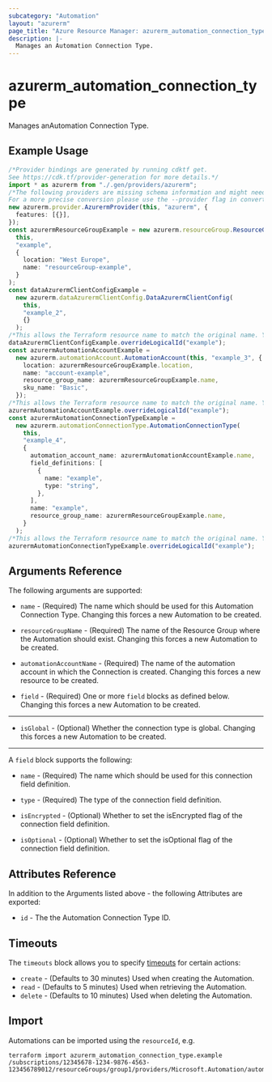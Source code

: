 ```yaml
---
subcategory: "Automation"
layout: "azurerm"
page_title: "Azure Resource Manager: azurerm_automation_connection_type"
description: |-
  Manages an Automation Connection Type.
---
```


# azurerm\_automation\_connection\_type

Manages anAutomation Connection Type.

## Example Usage

```typescript
/*Provider bindings are generated by running cdktf get.
See https://cdk.tf/provider-generation for more details.*/
import * as azurerm from "./.gen/providers/azurerm";
/*The following providers are missing schema information and might need manual adjustments to synthesize correctly: azurerm.
For a more precise conversion please use the --provider flag in convert.*/
new azurerm.provider.AzurermProvider(this, "azurerm", {
  features: [{}],
});
const azurermResourceGroupExample = new azurerm.resourceGroup.ResourceGroup(
  this,
  "example",
  {
    location: "West Europe",
    name: "resourceGroup-example",
  }
);
const dataAzurermClientConfigExample =
  new azurerm.dataAzurermClientConfig.DataAzurermClientConfig(
    this,
    "example_2",
    {}
  );
/*This allows the Terraform resource name to match the original name. You can remove the call if you don't need them to match.*/
dataAzurermClientConfigExample.overrideLogicalId("example");
const azurermAutomationAccountExample =
  new azurerm.automationAccount.AutomationAccount(this, "example_3", {
    location: azurermResourceGroupExample.location,
    name: "account-example",
    resource_group_name: azurermResourceGroupExample.name,
    sku_name: "Basic",
  });
/*This allows the Terraform resource name to match the original name. You can remove the call if you don't need them to match.*/
azurermAutomationAccountExample.overrideLogicalId("example");
const azurermAutomationConnectionTypeExample =
  new azurerm.automationConnectionType.AutomationConnectionType(
    this,
    "example_4",
    {
      automation_account_name: azurermAutomationAccountExample.name,
      field_definitions: [
        {
          name: "example",
          type: "string",
        },
      ],
      name: "example",
      resource_group_name: azurermResourceGroupExample.name,
    }
  );
/*This allows the Terraform resource name to match the original name. You can remove the call if you don't need them to match.*/
azurermAutomationConnectionTypeExample.overrideLogicalId("example");

```

## Arguments Reference

The following arguments are supported:

*   `name` - (Required) The name which should be used for this Automation Connection Type. Changing this forces a new Automation to be created.

*   `resourceGroupName` - (Required) The name of the Resource Group where the Automation should exist. Changing this forces a new Automation to be created.

*   `automationAccountName` - (Required) The name of the automation account in which the Connection is created. Changing this forces a new resource to be created.

*   `field` - (Required) One or more `field` blocks as defined below. Changing this forces a new Automation to be created.

***

* `isGlobal` - (Optional) Whether the connection type is global. Changing this forces a new Automation to be created.

***

A `field` block supports the following:

*   `name` - (Required) The name which should be used for this connection field definition.

*   `type` - (Required) The type of the connection field definition.

*   `isEncrypted` - (Optional) Whether to set the isEncrypted flag of the connection field definition.

*   `isOptional` - (Optional) Whether to set the isOptional flag of the connection field definition.

## Attributes Reference

In addition to the Arguments listed above - the following Attributes are exported:

* `id` - The the Automation Connection Type ID.

## Timeouts

The `timeouts` block allows you to specify [timeouts](https://www.terraform.io/docs/configuration/resources.html#timeouts) for certain actions:

* `create` - (Defaults to 30 minutes) Used when creating the Automation.
* `read` - (Defaults to 5 minutes) Used when retrieving the Automation.
* `delete` - (Defaults to 10 minutes) Used when deleting the Automation.

## Import

Automations can be imported using the `resourceId`, e.g.

```shell
terraform import azurerm_automation_connection_type.example /subscriptions/12345678-1234-9876-4563-123456789012/resourceGroups/group1/providers/Microsoft.Automation/automationAccounts/account1/connectionTypes/type1
```
